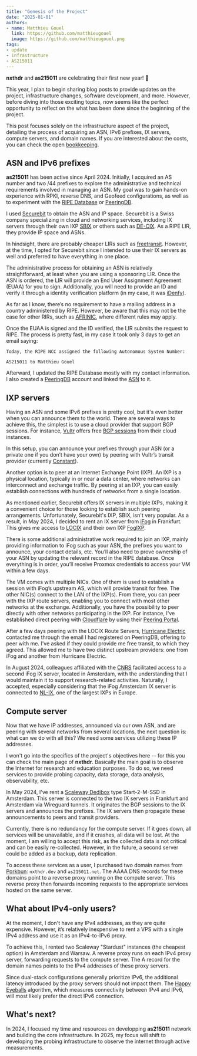 ```yaml
---
title: "Genesis of the Project"
date: "2025-01-01"
authors:
- name: Matthieu Gouel
  link: https://github.com/matthieugouel
  image: https://github.com/matthieugouel.png
tags:
- update
- infrastructure
- AS215011
---
```


**nxthdr** and **as215011** are celebrating their first new year! 🎉

This year, I plan to begin sharing blog posts to provide updates on the project, infrastructure changes, software development, and more. However, before diving into those exciting topics, now seems like the perfect opportunity to reflect on the what has been done since the beginning of the project.

<!--more-->

This post focuses solely on the infrastructure aspect of the project, detailing the process of acquiring an ASN, IPv6 prefixes, IX servers, compute servers, and domain names. If you are interested about the costs, you can check the open [bookkeeping](https://docs.google.com/spreadsheets/d/1fguIDaXn4DuEexZrudJjzn2Sucpy8Qx5bACcYEH1ie4/edit?usp=sharing).


## ASN and IPv6 prefixes

**as215011** has been active since April 2024. Initially, I acquired an AS number and two /44 prefixes to explore the administrative and technical requirements involved in managing an ASN. My goal was to gain hands-on experience with RPKI, reverse DNS, and Geofeed configurations, as well as to experiment with the [RIPE Database](https://www.ripe.net/manage-ips-and-asns/db/) or [PeeringDB](https://www.peeringdb.com/).

I used [Securebit](https://www.securebit.ch/) to obtain the ASN and IP space. Securebit is a Swiss company specializing in cloud and networking services, including IX servers through their own IXP [SBIX](https://www.peeringdb.com/ix/3118) or others such as [DE-CIX](https://www.peeringdb.com/ix/31). As a RIPE LIR, they provide IP space and ASNs.

In hindsight, there are probably cheaper LIRs such as [freetransit](https://freetransit.ch/). However, at the time, I opted for Securebit since I intended to use their IX servers as well and preferred to have everything in one place.

The administrative process for obtaining an ASN is relatively straightforward, at least when you are using a sponsoring LIR. Once the ASN is ordered, the LIR will provide an End User Assignment Agreement (EUAA) for you to sign. Additionally, you will need to provide an ID and verify it through a identity verification platform (in my case, it was [iDenfy](https://www.idenfy.com/)).

As far as I know, there’s no requirement to have a mailing address in a country administered by RIPE. However, be aware that this may not be the case for other RIRs, such as [AFRINIC](https://www.afrinic.net/become-member?lang=en-GB), where different rules may apply.

Once the EUAA is signed and the ID verified, the LIR submits the request to RIPE. The process is pretty fast, in my case it took only 3 days to get an email saying:

```
Today, the RIPE NCC assigned the following Autonomous System Number:

AS215011 to Matthieu Gouel
```

Afterward, I updated the RIPE Database mostly with my contact information. I also created a [PeeringDB](https://www.peeringdb.com/) account and linked the [ASN](https://www.peeringdb.com/net/36080) to it.


## IXP servers

Having an ASN and some IPv6 prefixes is pretty cool, but it's even better when you can announce them to the world.
There are several ways to achieve this, the simplest is to use a cloud provider that support BGP sessions. For instance, [Vultr](https://www.vultr.com/) offers free [BGP sessions](https://www.vultr.com/features/bgp/) from their cloud instances.

In this setup, you can announce your prefixes through your ASN (or a private one if you don’t have your own) by peering with Vultr’s transit provider (currently [Constant](https://www.constant.com/)).

Another option is to peer at an Internet Exchange Point (IXP). An IXP is a physical location, typically in or near a data center, where networks can interconnect and exchange traffic. By peering at an IXP, you can easily establish connections with hundreds of networks from a single location.

As mentioned earlier, Securebit offers IX servers in multiple IXPs, making it a convenient choice for those looking to establish such peering arrangements. Unfortunately, Securebit's IXP, SBIX, isn't very popular. As a result, in May 2024, I decided to rent an IX server from [iFog](https://ifog.ch/en/ip/ixp-access) in Frankfurt. This gives me access to [LOCIX](https://www.peeringdb.com/ix/2084) and their own IXP [FogIXP](https://www.peeringdb.com/ix/3756).

There is some additional administrative work required to join an IXP, mainly providing information to iFog such as your ASN, the prefixes you want to announce, your contact details, etc. You’ll also need to prove ownership of your ASN by updating the relevant record in the RIPE database. Once everything is in order, you’ll receive Proxmox credentials to access your VM within a few days.

The VM comes with multiple NICs. One of them is used to establish a session with iFog’s upstream AS, which will provide transit for free. The other NIC(s) connect to the LAN of the IXP(s). From there, you can peer with the IXP route servers, enabling you to connect with most other networks at the exchange. Additionally, you have the possibility to peer directly with other networks participating in the IXP. For instance, I've established direct peering with [Cloudflare](https://www.cloudflare.com/) by using their [Peering Portal](https://peering.cloudflare.com/).

After a few days peering with the LOCIX Route Servers, [Hurricane Electric](https://he.net/) contacted me through the email I had registered on PeeringDB, offering to peer with me. I've asked if they could provide me free transit, to which they agreed. This allowed me to have two distinct upstream providers: one from iFog and another from Hurricane Electric.

In August 2024, colleagues affiliated with the [CNRS](https://www.cnrs.fr/fr) facilitated access to a second iFog IX server, located in Amsterdam, with the understanding that I would maintain it to support research-related activities. Naturally, I accepted, especially considering that the iFog Amsterdam IX server is connected to [NL-IX](https://www.peeringdb.com/ix/64), one of the largest IXPs in Europe.


## Compute server

Now that we have IP addresses, announced via our own ASN, and are peering with several networks from several locations, the next question is: what can we do with all this? We need some services utilizing these IP addresses.

I won't go into the specifics of the project's objectives here -- for this you can check the main page of **nxthdr**. Basically the main goal is to observe the Internet for research and education purposes. To do so, we need services to provide probing capacity, data storage, data analysis, observability, etc.

In May 2024, I've rent a [Scaleway Dedibox](https://www.scaleway.com/fr/dedibox/) type Start-2-M-SSD in Amsterdam. This server is connected to the two IX servers in Frankfurt and Amsterdam via Wireguard tunnels. It originates the BGP sessions to the IX servers and announces the prefixes. The IX servers then propagate these announcements to peers and transit providers.

Currently, there is no redundancy for the compute server. If it goes down, all services will be unavailable, and if it crashes, all data will be lost. At the moment, I am willing to accept this risk, as the collected data is not critical and can be easily re-collected. However, in the future, a second server could be added as a backup, data replication.

To access these services as a user, I purchased two domain names from [Porkbun](https://porkbun.com/): `nxthdr.dev` and `as215011.net`. The AAAA DNS records for these domains point to a reverse proxy running on the compute server. This reverse proxy then forwards incoming requests to the appropriate services hosted on the same server.


## What about IPv4-only users?

At the moment, I don't have any IPv4 addresses, as they are quite expensive. However, it’s relatively inexpensive to rent a VPS with a single IPv4 address and use it as an IPv4-to-IPv6 proxy.

To achieve this, I rented two Scaleway "Stardust" instances (the cheapest option) in Amsterdam and Warsaw. A reverse proxy runs on each IPv4 proxy server, forwarding requests to the compute server. The A record for the domain names points to the IPv4 addresses of these proxy servers.

Since dual-stack configurations generally prioritize IPv6, the additional latency introduced by the proxy servers should not impact them. The [Happy Eyeballs](https://datatracker.ietf.org/doc/html/rfc6555) algorithm, which measures connectivity between IPv4 and IPv6, will most likely prefer the direct IPv6 connection.


## What's next?

In 2024, I focused my time and resources on developping **as215011** network and building the core infrastructure. In 2025, my focus will shift to developing the probing infrastructure to observe the internet through active measurements.
